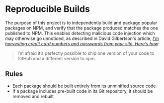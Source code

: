 # Reproducible Builds

The purpose of this project is to independently build and package popular packages on NPM, and verify that the package produced matches the one published to NPM. This enables detecting malicious code injection which may otherwise go unnoticed, as described in David Gilbertson's article, [_I’m harvesting credit card numbers and passwords from your site. Here's how_](https://medium.com/hackernoon/im-harvesting-credit-card-numbers-and-passwords-from-your-site-here-s-how-9a8cb347c5b5):

> I’m afraid it’s perfectly possible to ship one version of your code to GitHub and a different version to npm.

## Rules

- Each package should be built entirely from its unminified source code
- If a package includes pre-built code in its Git repository, it should be removed and rebuilt
